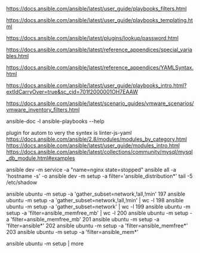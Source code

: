 https://docs.ansible.com/ansible/latest/user_guide/playbooks_filters.html

https://docs.ansible.com/ansible/latest/user_guide/playbooks_templating.html

https://docs.ansible.com/ansible/latest/plugins/lookup/password.html

https://docs.ansible.com/ansible/latest/reference_appendices/special_variables.html

https://docs.ansible.com/ansible/latest/reference_appendices/YAMLSyntax.html

https://docs.ansible.com/ansible/latest/user_guide/playbooks_intro.html?extIdCarryOver=true&sc_cid=701f2000001OH7EAAW

https://docs.ansible.com/ansible/latest/scenario_guides/vmware_scenarios/vmware_inventory_filters.html

ansible-doc -l ansible-playbooks --help

plugin for autom to very the syntex is linter-js-yaml https://docs.ansible.com/ansible/2.8/modules/modules_by_category.html https://docs.ansible.com/ansible/latest/user_guide/modules_intro.html https://docs.ansible.com/ansible/latest/collections/community/mysql/mysql_db_module.html#examples

ansible dev -m service -a "name=nginx state=stopped" ansible all -a 'hostname -s' -o ansible dev -m setup -a filter='ansible_distribution*' tail -5 /etc/shadow

ansible ubuntu -m setup -a 'gather_subset=network,!all,!min' 197 ansible ubuntu -m setup -a 'gather_subset=network,!all,!min' | wc -l 198 ansible ubuntu -m setup -a 'gather_subset=network' | wc -l 199 ansible ubuntu -m setup -a 'filter=ansible_memfree_mb' | wc -l 200 ansible ubuntu -m setup -a 'filter=ansible_memfree_mb' 201 ansible ubuntu -m setup -a 'filter=ansible*' 202 ansible ubuntu -m setup -a 'filter=ansible_memfree*' 203 ansible ubuntu -m setup -a 'filter=ansible_mem*'

ansible ubuntu -m setup | more
